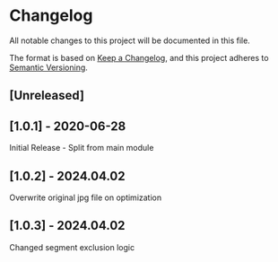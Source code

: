 # Changelog

All notable changes to this project will be documented in this file.

The format is based on [Keep a Changelog](https://keepachangelog.com/en/1.0.0/),
and this project adheres to [Semantic Versioning](https://semver.org/spec/v2.0.0.html).

## [Unreleased]

## [1.0.1] - 2020-06-28

Initial Release - Split from main module

## [1.0.2] - 2024.04.02

Overwrite original jpg file on optimization

## [1.0.3] - 2024.04.02

Changed segment exclusion logic
